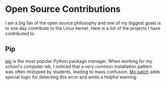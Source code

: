 
# Open Source Contributions

I am a big fan of the open source philosophy and one of my biggest goals is to one day contribute to the Linux kernel. Here is a list of the projects I have contributed to.


## Pip

[pip](https://github.com/pypa/pip) is the most popular Python package manager. When working for my school's computer lab, I noticed that a very common installation pattern was often mistyped by students, leading to mass confusion. [My patch](https://github.com/pypa/pip/pull/9915) adds special logic for detecting this error and emits a helpful warning.
